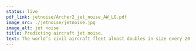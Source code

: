 ```yaml
---
status: live
pdf_link: jetnoise/Archer2_jet_noise_AW_LO.pdf
image_src: ./jetnoise/jetnoise.jpg
image_alt: jet noise
title: Predicting aircraft jet noise.
text: The world’s civil aircraft fleet almost doubles in size every 20 years, and the noise generated by these aircraft is having an unprecedented impact on communities. Plans to expand major airports will further exacerbate this problem if noise emissions are not significantly tackled. To meet the FlightPath 2050 targets set out by ACARE (Advisory Council for Aviation Research and innovation in Europe)1, the perceived noise emission from flying aircraft in 2050 needs to be reduced by 65% relative to the capabilities of typical new aircraft in 2000.
---
```

